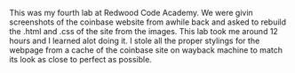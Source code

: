 This was my fourth lab at Redwood Code Academy. We were givin screenshots of the coinbase website from awhile back and asked to rebuild the .html and .css of the site from the images. This lab took me around 12 hours and I learned alot doing it. I stole all the proper stylings for the webpage from a cache of the coinbase site on wayback machine to match its look as close to perfect as possible. 